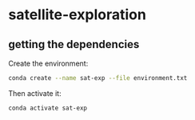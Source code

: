 # satellite-exploration

## getting the dependencies

Create the environment:

``` sh
conda create --name sat-exp --file environment.txt
```


Then activate it:

```sh 
conda activate sat-exp
```


